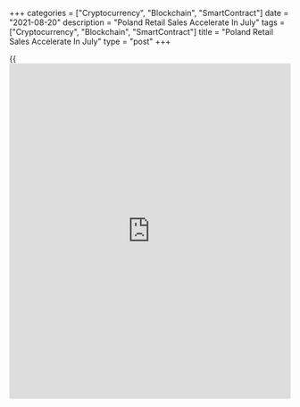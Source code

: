 +++
categories = ["Cryptocurrency", "Blockchain", "SmartContract"]
date = "2021-08-20"
description = "Poland Retail Sales Accelerate In July"
tags = ["Cryptocurrency", "Blockchain", "SmartContract"]
title = "Poland Retail Sales Accelerate In July"
type = "post"
+++

{{<iframe id="large-banner" src="https://www.bounty.group/#slide=2.0" width="100%" height="600" scrolling="no" style="border: 0px solid rgb(216, 221, 230); border-radius: 3px;">}}

Poland's retail sales increased in July, figures from Statistics Poland
showed on Friday.

Retail sales grew 3.9 percent year-on-year in July, after a 3.0 percent
growth in the same month last year.

Sales of textiles, clothing, footwear accelerated 15.8 percent yearly in
July and those of pharmaceuticals, cosmetics, orthopedic equipment
surged 6.8 percent.

Sales of [news](https://www.letsplayfx.com/blog/forex-news-website/)papers, books, other sale in specialized stores rose 2.6
percent and food, beverages and tobacco products gained 1.9 percent.

Sales of solid, liquid and gaseous fuels, and others gained by 0.1
percent and 3.5 percent, respectively.

On a monthly basis, retail sales grew 2.1 percent in July.

At current prices, retail sales rose 8.9 percent annually in July.
Economists had expected a 9.3 percent growth.

For comments and feedback [contact](https://www.playgroundfx.com/contact/): editorial@rtt[news](https://www.letsplayfx.com/blog/forex-news-website/).com

[Economic News][1]

 **What parts of the world are seeing the best (and worst) economic
performances lately? Click[here][2] to check out our [Econ Scorecard][2]
and find out! See up-to-the-moment [ranking](https://www.playgroundfx.com/blog/crypto-exchange-ranking/)s for the best and worst
performers in [GDP][3], [unemployment rate][4], [inflation][5] and much
more.**

   1. www.rtt[news](https://www.letsplayfx.com/blog/forex-news-website/).com/Content/EconomicNews.aspx
   2. www.rtt[news](https://www.letsplayfx.com/blog/forex-news-website/).com/economic-scorecard/world-rank/PPI/highest-performance.aspx
   3. www.rtt[news](https://www.letsplayfx.com/blog/forex-news-website/).com/economic-scorecard/world-rank/GDP/highest-performance.aspx
   4. www.rtt[news](https://www.letsplayfx.com/blog/forex-news-website/).com/economic-scorecard/world-rank/unemployment-rate/lowest-performance.aspx
   5. www.rtt[news](https://www.letsplayfx.com/blog/forex-news-website/).com/economic-scorecard/world-rank/CPI/highest-performance.aspx